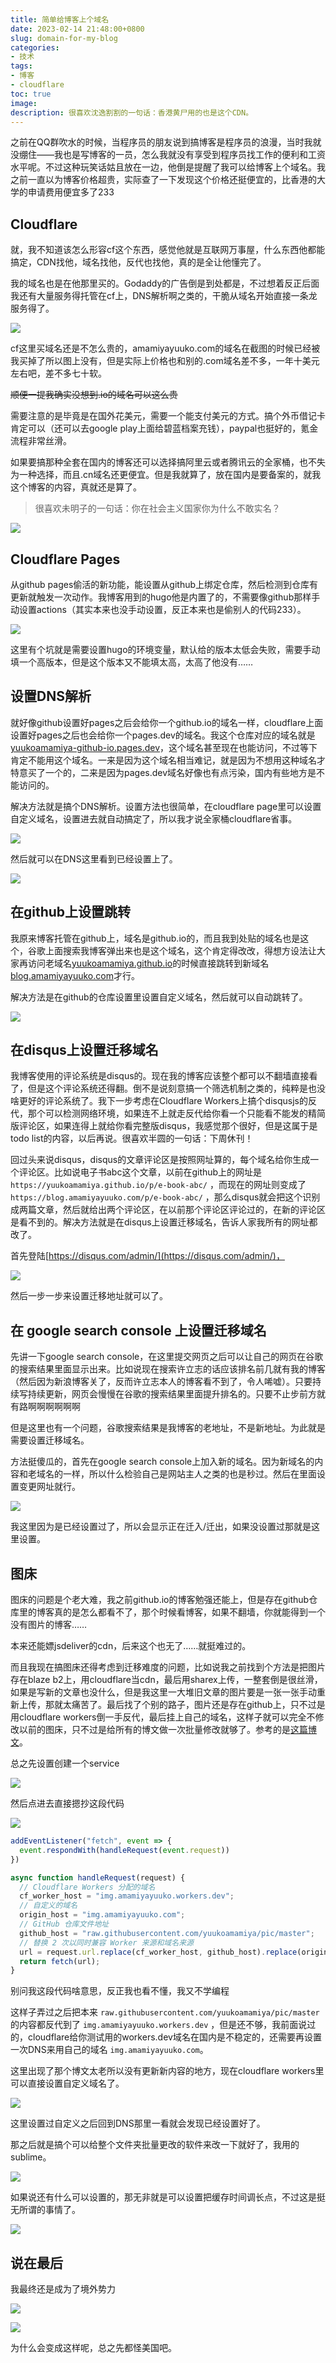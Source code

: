 ```yaml
---
title: 简单给博客上个域名
date: 2023-02-14 21:48:00+0800
slug: domain-for-my-blog
categories:
- 技术
tags:
- 博客
- cloudflare
toc: true
image: 
description: 很喜欢沈逸割割的一句话：香港黄尸用的也是这个CDN。
---
```


之前在QQ群吹水的时候，当程序员的朋友说到搞博客是程序员的浪漫，当时我就没绷住——我也是写博客的一员，怎么我就没有享受到程序员找工作的便利和工资水平呢。不过这种玩笑话姑且放在一边，他倒是提醒了我可以给博客上个域名。我之前一直以为博客价格超贵，实际查了一下发现这个价格还挺便宜的，比香港的大学的申请费用便宜多了233

## Cloudflare

就，我不知道该怎么形容cf这个东西，感觉他就是互联网万事屋，什么东西他都能搞定，CDN找他，域名找他，反代也找他，真的是全让他懂完了。

我的域名也是在他那里买的。Godaddy的广告倒是到处都是，不过想着反正后面我还有大量服务得托管在cf上，DNS解析啊之类的，干脆从域名开始直接一条龙服务得了。

![](https://img.amamiyayuuko.com/202302142205534.webp)

cf这里买域名还是不怎么贵的，amamiyayuuko.com的域名在截图的时候已经被我买掉了所以图上没有，但是实际上价格也和别的.com域名差不多，一年十美元左右吧，差不多七十软。

~~顺便一提我确实没想到.io的域名可以这么贵~~

需要注意的是毕竟是在国外花美元，需要一个能支付美元的方式。搞个外币借记卡肯定可以（还可以去google play上面给碧蓝档案充钱），paypal也挺好的，氪金流程非常丝滑。

如果要搞那种全套在国内的博客还可以选择搞阿里云或者腾讯云的全家桶，也不失为一种选择，而且.cn域名还更便宜。但是我就算了，放在国内是要备案的，就我这个博客的内容，真就还是算了。

> 很喜欢未明子的一句话：你在社会主义国家你为什么不敢实名？

![](https://img.amamiyayuuko.com/202302241804855.gif)

## Cloudflare Pages

从github pages偷活的新功能，能设置从github上绑定仓库，然后检测到仓库有更新就触发一次动作。我博客用到的hugo他是内置了的，不需要像github那样手动设置actions（其实本来也没手动设置，反正本来也是偷别人的代码233）。

![](https://img.amamiyayuuko.com/202302142215631.webp)

这里有个坑就是需要设置hugo的环境变量，默认给的版本太低会失败，需要手动填一个高版本，但是这个版本又不能填太高，太高了他没有……

## 设置DNS解析

就好像github设置好pages之后会给你一个github.io的域名一样，cloudflare上面设置好pages之后也会给你一个pages.dev的域名。我这个仓库对应的域名就是[yuukoamamiya-github-io.pages.dev](yuukoamamiya-github-io.pages.dev)，这个域名甚至现在也能访问，不过等下肯定不能用这个域名。一来是因为这个域名相当难记，就是因为不想用这种域名才特意买了一个的，二来是因为pages.dev域名好像也有点污染，国内有些地方是不能访问的。

解决方法就是搞个DNS解析。设置方法也很简单，在cloudflare page里可以设置自定义域名，设置进去就自动搞定了，所以我才说全家桶cloudflare省事。

![](https://img.amamiyayuuko.com/202302142223646.webp)

然后就可以在DNS这里看到已经设置上了。

![](https://img.amamiyayuuko.com/202302142225921.webp)

## 在github上设置跳转

我原来博客托管在github上，域名是github.io的，而且我到处贴的域名也是这个，谷歌上面搜索我博客弹出来也是这个域名，这个肯定得改改，得想方设法让大家再访问老域名[yuukoamamiya.github.io](yuukoamamiya.github.io)的时候直接跳转到新域名[blog.amamiyayuuko.com](blog.amamiyayuuko.com)才行。

解决方法是在github的仓库设置里设置自定义域名，然后就可以自动跳转了。

![](https://img.amamiyayuuko.com/202302142230565.webp)

## 在disqus上设置迁移域名

我博客使用的评论系统是disqus的。现在我的博客应该整个都可以不翻墙直接看了，但是这个评论系统还得翻。倒不是说刻意搞一个筛选机制之类的，纯粹是也没啥更好的评论系统了。我下一步考虑在Cloudflare Workers上搞个disqusjs的反代，那个可以检测网络环境，如果连不上就走反代给你看一个只能看不能发的精简版评论区，如果连得上就给你看完整版disqus，我感觉那个很好，但是这属于是todo list的内容，以后再说。很喜欢半圆的一句话：下周休刊！

回过头来说disqus，disqus的文章评论区是按照网址算的，每个域名给你生成一个评论区。比如说电子书abc这个文章，以前在github上的网址是 `https://yuukoamamiya.github.io/p/e-book-abc/` ，而现在的网址则变成了 `https://blog.amamiyayuuko.com/p/e-book-abc/` ，那么disqus就会把这个识别成两篇文章，然后就给出两个评论区，在以前那个评论区评论过的，在新的评论区是看不到的。解决方法就是在disqus上设置迁移域名，告诉人家我所有的网址都改了。

首先登陆[https://disqus.com/admin/](https://disqus.com/admin/)，

![](https://img.amamiyayuuko.com/202302142241146.webp)

然后一步一步来设置迁移地址就可以了。

## 在 google search console 上设置迁移域名

先讲一下google search console，在这里提交网页之后可以让自己的网页在谷歌的搜索结果里面显示出来。比如说现在搜索许立志的话应该排名前几就有我的博客（然后因为新浪博客关了，反而许立志本人的博客看不到了，令人唏嘘）。只要持续写持续更新，网页会慢慢在谷歌的搜索结果里面提升排名的。只要不止步前方就有路啊啊啊啊啊啊

但是这里也有一个问题，谷歌搜索结果是我博客的老地址，不是新地址。为此就是需要设置迁移域名。

方法挺傻瓜的，首先在google search console上加入新的域名。因为新域名的内容和老域名的一样，所以什么检验自己是网站主人之类的也是秒过。然后在里面设置变更网址就行。

![](https://img.amamiyayuuko.com/202302142248841.webp)

我这里因为是已经设置过了，所以会显示正在迁入/迁出，如果没设置过那就是这里设置。

## 图床

图床的问题是个老大难，我之前github.io的博客勉强还能上，但是存在github仓库里的博客真的是怎么都看不了，那个时候看博客，如果不翻墙，你就能得到一个没有图片的博客……

本来还能嫖jsdeliver的cdn，后来这个也无了……就挺难过的。

而且我现在搞图床还得考虑到迁移难度的问题，比如说我之前找到个方法是把图片存在blaze b2上，用cloudflare当cdn，最后用sharex上传，一整套倒是很丝滑，如果是写新的文章也没什么，但是我这里一大堆旧文章的图片要是一张一张手动重新上传，那就太痛苦了。最后找了个别的路子，图片还是存在github上，只不过是用cloudflare workers倒一手反代，最后挂上自己的域名，这样子就可以完全不修改以前的图床，只不过是给所有的博文做一次批量修改就够了。参考的是[这篇博文](https://senjianlu.com/2021/12/cloudflare-workers-image/)。

总之先设置创建一个service

![](https://img.amamiyayuuko.com/202302142301679.webp)

然后点进去直接摁抄这段代码

![](https://img.amamiyayuuko.com/202302142302771.png)

```javascript
addEventListener("fetch", event => {
  event.respondWith(handleRequest(event.request))
})

async function handleRequest(request) {
  // Cloudflare Workers 分配的域名
  cf_worker_host = "img.amamiyayuuko.workers.dev";
  // 自定义的域名
  origin_host = "img.amamiyayuuko.com";
  // GitHub 仓库文件地址
  github_host = "raw.githubusercontent.com/yuukoamamiya/pic/master";
  // 替换 2 次以同时兼容 Worker 来源和域名来源
  url = request.url.replace(cf_worker_host, github_host).replace(origin_host, github_host);
  return fetch(url);
}
```

别问我这段代码啥意思，反正我也看不懂，我又不学编程

这样子弄过之后把本来 `raw.githubusercontent.com/yuukoamamiya/pic/master` 的内容都反代到了 `img.amamiyayuuko.workers.dev` ，但是还不够，我前面说过的，cloudflare给你测试用的workers.dev域名在国内是不稳定的，还需要再设置一次DNS来用自己的域名 `img.amamiyayuuko.com`。

这里出现了那个博文太老所以没有更新新内容的地方，现在cloudflare workers里可以直接设置自定义域名了。

![](https://img.amamiyayuuko.com/202302142310055.png)

这里设置过自定义之后回到DNS那里一看就会发现已经设置好了。

那之后就是搞个可以给整个文件夹批量更改的软件来改一下就好了，我用的sublime。

![](https://img.amamiyayuuko.com/202302142315787.png)

如果说还有什么可以设置的，那无非就是可以设置把缓存时间调长点，不过这是挺无所谓的事情了。

![](https://img.amamiyayuuko.com/202302142316323.png)

## 说在最后

我最终还是成为了境外势力

![](https://img.amamiyayuuko.com/202302142317905.jpg)

![](https://img.amamiyayuuko.com/202302142318432.jpg)

为什么会变成这样呢，总之先都怪美国吧。